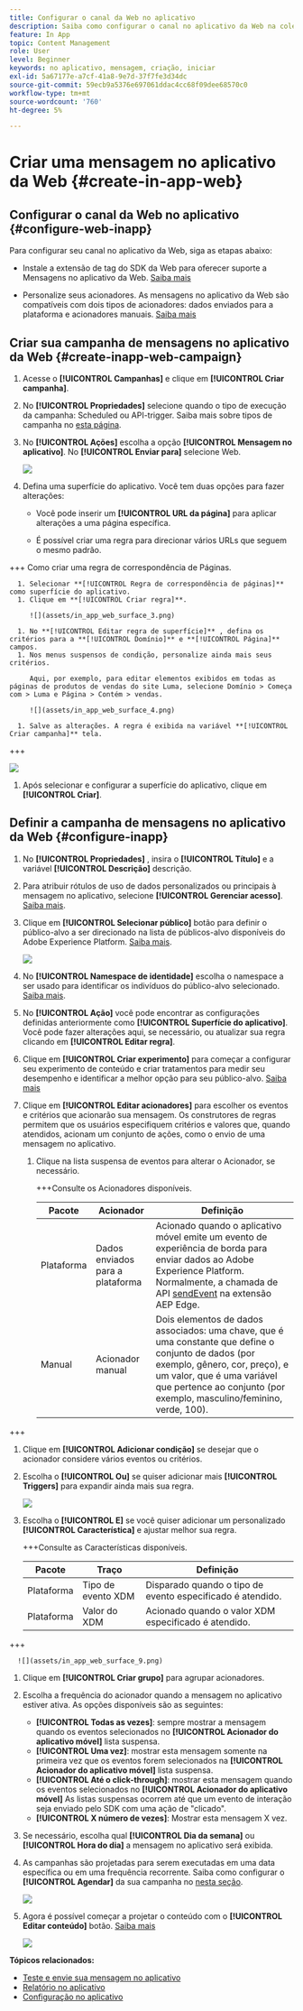 ```yaml
---
title: Configurar o canal da Web no aplicativo
description: Saiba como configurar o canal no aplicativo da Web na coleção de dados
feature: In App
topic: Content Management
role: User
level: Beginner
keywords: no aplicativo, mensagem, criação, iniciar
exl-id: 5a67177e-a7cf-41a8-9e7d-37f7fe3d34dc
source-git-commit: 59ecb9a5376e697061ddac4cc68f09dee68570c0
workflow-type: tm+mt
source-wordcount: '760'
ht-degree: 5%

---
```


# Criar uma mensagem no aplicativo da Web {#create-in-app-web}

## Configurar o canal da Web no aplicativo {#configure-web-inapp}

Para configurar seu canal no aplicativo da Web, siga as etapas abaixo:

* Instale a extensão de tag do SDK da Web para oferecer suporte a Mensagens no aplicativo da Web. [Saiba mais](https://experienceleague.adobe.com/docs/experience-platform/tags/extensions/client/web-sdk/web-sdk-extension-configuration.html?lang=en)

* Personalize seus acionadores. As mensagens no aplicativo da Web são compatíveis com dois tipos de acionadores: dados enviados para a plataforma e acionadores manuais. [Saiba mais](https://experienceleague.adobe.com/docs/experience-platform/edge/personalization/ajo/web-in-app-messaging.html)

## Criar sua campanha de mensagens no aplicativo da Web {#create-inapp-web-campaign}

1. Acesse o **[!UICONTROL Campanhas]** e clique em **[!UICONTROL Criar campanha]**.

1. No **[!UICONTROL Propriedades]** selecione quando o tipo de execução da campanha: Scheduled ou API-trigger. Saiba mais sobre tipos de campanha no [esta página](../campaigns/create-campaign.md#campaigntype).

1. No **[!UICONTROL Ações]** escolha a opção **[!UICONTROL Mensagem no aplicativo]**. No **[!UICONTROL Enviar para]** selecione Web.

   ![](assets/in_app_web_surface_1.png)

1. Defina uma superfície do aplicativo. Você tem duas opções para fazer alterações:

   * Você pode inserir um **[!UICONTROL URL da página]** para aplicar alterações a uma página específica.

   * É possível criar uma regra para direcionar vários URLs que seguem o mesmo padrão.

+++ Como criar uma regra de correspondência de Páginas.

      1. Selecionar **[!UICONTROL Regra de correspondência de páginas]** como superfície do aplicativo.
      1. Clique em **[!UICONTROL Criar regra]**.

         ![](assets/in_app_web_surface_3.png)

      1. No **[!UICONTROL Editar regra de superfície]** , defina os critérios para a **[!UICONTROL Domínio]** e **[!UICONTROL Página]** campos.
      1. Nos menus suspensos de condição, personalize ainda mais seus critérios.

         Aqui, por exemplo, para editar elementos exibidos em todas as páginas de produtos de vendas do site Luma, selecione Domínio > Começa com > Luma e Página > Contém > vendas.

         ![](assets/in_app_web_surface_4.png)

      1. Salve as alterações. A regra é exibida na variável **[!UICONTROL Criar campanha]** tela.

+++

   ![](assets/in_app_web_surface_2.png)

1. Após selecionar e configurar a superfície do aplicativo, clique em **[!UICONTROL Criar]**.

## Definir a campanha de mensagens no aplicativo da Web {#configure-inapp}

1. No **[!UICONTROL Propriedades]** , insira o **[!UICONTROL Título]** e a variável **[!UICONTROL Descrição]** descrição.

1. Para atribuir rótulos de uso de dados personalizados ou principais à mensagem no aplicativo, selecione **[!UICONTROL Gerenciar acesso]**. [Saiba mais](../administration/object-based-access.md).

1. Clique em **[!UICONTROL Selecionar público]** botão para definir o público-alvo a ser direcionado na lista de públicos-alvo disponíveis do Adobe Experience Platform. [Saiba mais](../audience/about-audiences.md).

   ![](assets/in_app_web_surface_5.png)

1. No **[!UICONTROL Namespace de identidade]** escolha o namespace a ser usado para identificar os indivíduos do público-alvo selecionado. [Saiba mais](../event/about-creating.md#select-the-namespace).

1. No **[!UICONTROL Ação]** você pode encontrar as configurações definidas anteriormente como **[!UICONTROL Superfície do aplicativo]**. Você pode fazer alterações aqui, se necessário, ou atualizar sua regra clicando em **[!UICONTROL Editar regra]**.

1. Clique em **[!UICONTROL Criar experimento]** para começar a configurar seu experimento de conteúdo e criar tratamentos para medir seu desempenho e identificar a melhor opção para seu público-alvo. [Saiba mais](../content-management/content-experiment.md)

1. Clique em **[!UICONTROL Editar acionadores]** para escolher os eventos e critérios que acionarão sua mensagem. Os construtores de regras permitem que os usuários especifiquem critérios e valores que, quando atendidos, acionam um conjunto de ações, como o envio de uma mensagem no aplicativo.

   1. Clique na lista suspensa de eventos para alterar o Acionador, se necessário.

      +++Consulte os Acionadores disponíveis.

      | Pacote | Acionador | Definição |
      |---|---|---|
      | Plataforma | Dados enviados para a plataforma | Acionado quando o aplicativo móvel emite um evento de experiência de borda para enviar dados ao Adobe Experience Platform. Normalmente, a chamada de API [sendEvent](https://developer.adobe.com/client-sdks/documentation/edge-network/api-reference/#sendevent) na extensão AEP Edge. |
      | Manual | Acionador manual | Dois elementos de dados associados: uma chave, que é uma constante que define o conjunto de dados (por exemplo, gênero, cor, preço), e um valor, que é uma variável que pertence ao conjunto (por exemplo, masculino/feminino, verde, 100). |

+++

   1. Clique em **[!UICONTROL Adicionar condição]** se desejar que o acionador considere vários eventos ou critérios.

   1. Escolha o **[!UICONTROL Ou]** se quiser adicionar mais **[!UICONTROL Triggers]** para expandir ainda mais sua regra.

      ![](assets/in_app_web_surface_8.png)

   1. Escolha o **[!UICONTROL E]** se você quiser adicionar um personalizado **[!UICONTROL Característica]** e ajustar melhor sua regra.

      +++Consulte as Características disponíveis.

      | Pacote | Traço | Definição |
      |---|---|---|
      | Plataforma | Tipo de evento XDM | Disparado quando o tipo de evento especificado é atendido. |
      | Plataforma | Valor do XDM | Acionado quando o valor XDM especificado é atendido. |
+++

      ![](assets/in_app_web_surface_9.png)

   1. Clique em **[!UICONTROL Criar grupo]** para agrupar acionadores.

1. Escolha a frequência do acionador quando a mensagem no aplicativo estiver ativa. As opções disponíveis são as seguintes:

   * **[!UICONTROL Todas as vezes]**: sempre mostrar a mensagem quando os eventos selecionados no **[!UICONTROL Acionador do aplicativo móvel]** lista suspensa.
   * **[!UICONTROL Uma vez]**: mostrar esta mensagem somente na primeira vez que os eventos forem selecionados na **[!UICONTROL Acionador do aplicativo móvel]** lista suspensa.
   * **[!UICONTROL Até o click-through]**: mostrar esta mensagem quando os eventos selecionados no **[!UICONTROL Acionador do aplicativo móvel]** As listas suspensas ocorrem até que um evento de interação seja enviado pelo SDK com uma ação de &quot;clicado&quot;.
   * **[!UICONTROL X número de vezes]**: Mostrar esta mensagem X vez.

1. Se necessário, escolha qual **[!UICONTROL Dia da semana]** ou **[!UICONTROL Hora do dia]** a mensagem no aplicativo será exibida.

1. As campanhas são projetadas para serem executadas em uma data específica ou em uma frequência recorrente. Saiba como configurar o **[!UICONTROL Agendar]** da sua campanha no [nesta seção](../campaigns/create-campaign.md#schedule).

   ![](assets/in_app_web_surface_6.png)

1. Agora é possível começar a projetar o conteúdo com o **[!UICONTROL Editar conteúdo]** botão. [Saiba mais](design-in-app.md)

   ![](assets/in_app_web_surface_7.png)

**Tópicos relacionados:**

* [Teste e envie sua mensagem no aplicativo](send-in-app.md)
* [Relatório no aplicativo](../reports/campaign-global-report.md#inapp-report)
* [Configuração no aplicativo](inapp-configuration.md)
